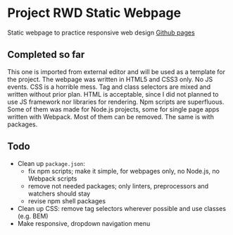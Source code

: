 # Project RWD Static Webpage
Static webpage to practice responsive web design
[Github pages](https://mnap00.github.io/project-rwd-static-page/)

## Completed so far
This one is imported from external editor and will be used as a template for the project. The webpage was written in HTML5 and CSS3 only. No JS events.
CSS is a horrible mess. Tag and class selectors are mixed and written without prior plan.
HTML is acceptable, since I did not planned to use JS framework nor libraries for rendering.
Npm scripts are superfluous. Some of them was made for Node.js projects, some for single page apps written with Webpack. Most of them can be removed. The same is with packages.

## Todo
* Clean up `package.json`:
  - fix npm scripts; make it simple, for webpages only, no Node.js, no Webpack scripts
  - remove not needed packages; only linters, preprocessors and watchers should stay
  - revise npm shell packages
* Clean up CSS: remove tag selectors wherever possible and use classes (e.g. BEM)
* Make responsive, dropdown navigation menu
